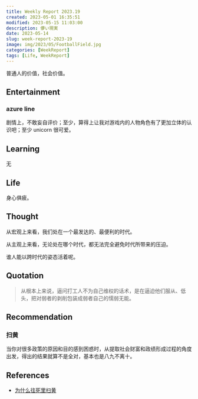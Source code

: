 ```yaml
---
title: Weekly Report 2023.19
created: 2023-05-01 16:35:51
modified: 2023-05-15 11:03:00
description: 儚い現実
date: 2023-05-14
slug: week-report-2023-19
image: img/2023/05/FootballField.jpg
categories: [WeekReport]
tags: [Life, WeekReport]
---
```


普通人的价值，社会价值。

## Entertainment

### azure line

剧情上，不敢妄自评价；至少，算得上让我对游戏内的人物角色有了更加立体的认识吧；至少 unicorn 很可爱。

## Learning

无

## Life

身心俱疲。

## Thought

从宏观上来看，我们处在一个最发达的、最便利的时代。

从主观上来看，无论处在哪个时代，都无法完全避免时代所带来的压迫。

谁人能以跨时代的姿态活着呢。

## Quotation

> 从根本上来说，逼问打工人不为自己维权的话术，是在逼迫他们服从、低头，把对弱者的剥削包装成弱者自己的懦弱无能。

## Recommendation

### 扫黄

当你对很多政策的原因和目的感到困惑时，从提取社会财富和政绩形成过程的角度出发，得出的结果就算不是全对，基本也是八九不离十。

## References

- [为什么往死里扫黄](https://telegra.ph/%E4%B8%BA%E4%BB%80%E4%B9%88%E5%BE%80%E6%AD%BB%E9%87%8C%E6%89%AB%E9%BB%84-05-06-2)
